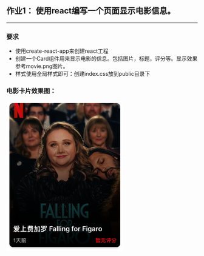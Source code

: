 ## 作业1： 使用react编写一个页面显示电影信息。
___
### 要求
- 使用create-react-app来创建react工程
- 创建一个Card组件用来显示电影的信息。包括图片，标题，评分等。显示效果参考movie.png图片。
- 样式使用全局样式即可：创建index.css放到public目录下

### 电影卡片效果图：
<img src="movie.png">
